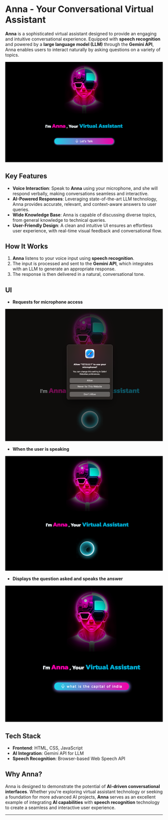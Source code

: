 # **Anna - Your Conversational Virtual Assistant**

**Anna** is a sophisticated virtual assistant designed to provide an engaging and intuitive conversational experience. Equipped with **speech recognition** and powered by a **large language model (LLM)** through the **Gemini API**, Anna enables users to interact naturally by asking questions on a variety of topics.

![front](https://raw.githubusercontent.com/charm-23/my-virtual-assis/f40d1886c69a8a4592dd699a7a3691e4da926f26/Screenshot%202024-12-13%20at%209.49.07%20PM.png)

## **Key Features**

- **Voice Interaction**: Speak to **Anna** using your microphone, and she will respond verbally, making conversations seamless and interactive.
- **AI-Powered Responses**: Leveraging state-of-the-art LLM technology, Anna provides accurate, relevant, and context-aware answers to user queries.
- **Wide Knowledge Base**: Anna is capable of discussing diverse topics, from general knowledge to technical queries.
- **User-Friendly Design**: A clean and intuitive UI ensures an effortless user experience, with real-time visual feedback and conversational flow.

## **How It Works**

1. **Anna** listens to your voice input using **speech recognition**.
2. The input is processed and sent to the **Gemini API**, which integrates with an LLM to generate an appropriate response.
3. The response is then delivered in a natural, conversational tone.

## **UI**

- **Requests for microphone access**
  
![microphone](https://github.com/charm-23/my-virtual-assis/blob/main/Screenshot%202024-12-13%20at%209.49.19%20PM.png?raw=true)

- **When the user is speaking**

![speak](https://github.com/charm-23/my-virtual-assis/blob/main/Screenshot%202024-12-13%20at%209.49.28%20PM.png?raw=true)

- **Displays the question asked and speaks the answer**
  
![display](https://github.com/charm-23/my-virtual-assis/blob/main/Screenshot%202024-12-13%20at%209.49.49%20PM.png?raw=true)

## **Tech Stack**

- **Frontend**: HTML, CSS, JavaScript
- **AI Integration**: Gemini API for LLM
- **Speech Recognition**: Browser-based Web Speech API

## **Why Anna?**

Anna is designed to demonstrate the potential of **AI-driven conversational interfaces**. Whether you're exploring virtual assistant technology or seeking a foundation for more advanced AI projects, **Anna** serves as an excellent example of integrating **AI capabilities** with **speech recognition** technology to create a seamless and interactive user experience.

---
